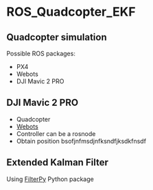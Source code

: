 # ROS_Quadcopter_EKF

## Quadcopter simulation

Possible ROS packages:

- PX4
- Webots
- DJI Mavic 2 PRO

## DJI Mavic 2 PRO

- Quadcopter
- [Webots](https://cyberbotics.com/doc/guide/mavic-2-pro#movie-presentation)
- Controller can be a rosnode
- Obtain position bsofjnfmsdjnfksndfjksdkfnsdf

## Extended Kalman Filter

Using [FilterPy](https://filterpy.readthedocs.io/en/latest/) Python package
